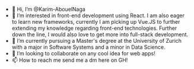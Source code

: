 - 👋 Hi, I’m @Karim-AbouelNaga
- 👀 I’m interested in front-end development using React. I am also eager to learn new frameworks, currently I am picking up Vue.JS to further extending my knowledge regarding front-end technologies. Further down the line, I would also love to get more into full-stack development.
- 🌱 I’m currently pursuing a Master's degree at the University of Zurich with a major in Software Systems and a minor in Data Science.
- 💞️ I’m looking to collaborate on any cool idea for web apps!
- 📫 How to reach me send me a dm here on GH!

<!---
Karim-AbouelNaga/Karim-AbouelNaga is a ✨ special ✨ repository because its `README.md` (this file) appears on your GitHub profile.
You can click the Preview link to take a look at your changes.
--->
